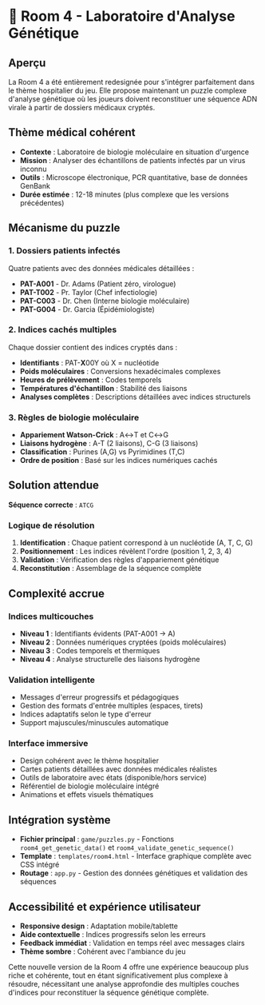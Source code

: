 # 🧬 Room 4 - Laboratoire d'Analyse Génétique

## Aperçu
La Room 4 a été entièrement redesignée pour s'intégrer parfaitement dans le thème hospitalier du jeu. Elle propose maintenant un puzzle complexe d'analyse génétique où les joueurs doivent reconstituer une séquence ADN virale à partir de dossiers médicaux cryptés.

## Thème médical cohérent
- **Contexte** : Laboratoire de biologie moléculaire en situation d'urgence
- **Mission** : Analyser des échantillons de patients infectés par un virus inconnu
- **Outils** : Microscope électronique, PCR quantitative, base de données GenBank
- **Durée estimée** : 12-18 minutes (plus complexe que les versions précédentes)

## Mécanisme du puzzle

### 1. Dossiers patients infectés
Quatre patients avec des données médicales détaillées :
- **PAT-A001** - Dr. Adams (Patient zéro, virologue)
- **PAT-T002** - Pr. Taylor (Chef infectiologie) 
- **PAT-C003** - Dr. Chen (Interne biologie moléculaire)
- **PAT-G004** - Dr. Garcia (Épidémiologiste)

### 2. Indices cachés multiples
Chaque dossier contient des indices cryptés dans :
- **Identifiants** : PAT-**X**00Y où X = nucléotide
- **Poids moléculaires** : Conversions hexadécimales complexes
- **Heures de prélèvement** : Codes temporels
- **Températures d'échantillon** : Stabilité des liaisons
- **Analyses complètes** : Descriptions détaillées avec indices structurels

### 3. Règles de biologie moléculaire
- **Appariement Watson-Crick** : A↔T et C↔G
- **Liaisons hydrogène** : A-T (2 liaisons), C-G (3 liaisons)  
- **Classification** : Purines (A,G) vs Pyrimidines (T,C)
- **Ordre de position** : Basé sur les indices numériques cachés

## Solution attendue
**Séquence correcte** : `ATCG`

### Logique de résolution
1. **Identification** : Chaque patient correspond à un nucléotide (A, T, C, G)
2. **Positionnement** : Les indices révèlent l'ordre (position 1, 2, 3, 4)
3. **Validation** : Vérification des règles d'appariement génétique
4. **Reconstitution** : Assemblage de la séquence complète

## Complexité accrue

### Indices multicouches
- **Niveau 1** : Identifiants évidents (PAT-A001 → A)
- **Niveau 2** : Données numériques cryptées (poids moléculaires)
- **Niveau 3** : Codes temporels et thermiques
- **Niveau 4** : Analyse structurelle des liaisons hydrogène

### Validation intelligente
- Messages d'erreur progressifs et pédagogiques
- Gestion des formats d'entrée multiples (espaces, tirets)
- Indices adaptatifs selon le type d'erreur
- Support majuscules/minuscules automatique

### Interface immersive
- Design cohérent avec le thème hospitalier
- Cartes patients détaillées avec données médicales réalistes
- Outils de laboratoire avec états (disponible/hors service)
- Référentiel de biologie moléculaire intégré
- Animations et effets visuels thématiques

## Intégration système
- **Fichier principal** : `game/puzzles.py` - Fonctions `room4_get_genetic_data()` et `room4_validate_genetic_sequence()`
- **Template** : `templates/room4.html` - Interface graphique complète avec CSS intégré
- **Routage** : `app.py` - Gestion des données génétiques et validation des séquences

## Accessibilité et expérience utilisateur
- **Responsive design** : Adaptation mobile/tablette
- **Aide contextuelle** : Indices progressifs selon les erreurs
- **Feedback immédiat** : Validation en temps réel avec messages clairs
- **Thème sombre** : Cohérent avec l'ambiance du jeu

Cette nouvelle version de la Room 4 offre une expérience beaucoup plus riche et cohérente, tout en étant significativement plus complexe à résoudre, nécessitant une analyse approfondie des multiples couches d'indices pour reconstituer la séquence génétique complète.
